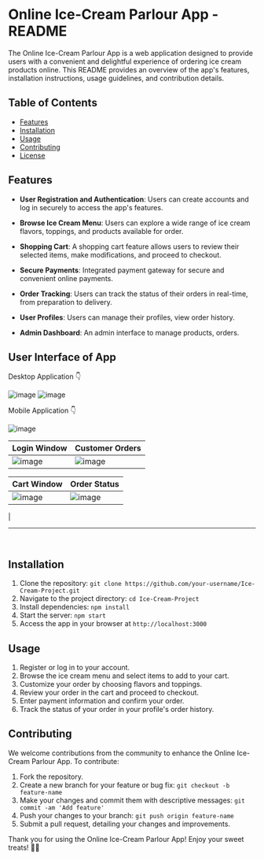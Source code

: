 # Online Ice-Cream Parlour App - README

The Online Ice-Cream Parlour App is a web application designed to provide users with a convenient and delightful experience of ordering ice cream products online. This README provides an overview of the app's features, installation instructions, usage guidelines, and contribution details.

## Table of Contents

- [Features](#features)
- [Installation](#installation)
- [Usage](#usage)
- [Contributing](#contributing)
- [License](#license)

## Features

- **User Registration and Authentication**: Users can create accounts and log in securely to access the app's features.

- **Browse Ice Cream Menu**: Users can explore a wide range of ice cream flavors, toppings, and products available for order.

- **Shopping Cart**: A shopping cart feature allows users to review their selected items, make modifications, and proceed to checkout.

- **Secure Payments**: Integrated payment gateway for secure and convenient online payments.

- **Order Tracking**: Users can track the status of their orders in real-time, from preparation to delivery.

- **User Profiles**: Users can manage their profiles, view order history.

- **Admin Dashboard**: An admin interface to manage products, orders.

## User Interface of App
Desktop Application 👇

![image](https://github.com/AtharvaJoshi12/Online-Ice-Cream-Parlour-App/assets/92630905/7c7561bf-3266-4a20-a251-9f6e3af8c5f7)
![image](https://github.com/AtharvaJoshi12/Online-Ice-Cream-Parlour-App/assets/92630905/32833edd-a4a6-4949-8511-00f3dd148ee8)


Mobile Application 👇

![image](https://github.com/AtharvaJoshi12/Online-Ice-Cream-Parlour-App/assets/92630905/85707035-aa01-4f7e-97ba-8df54dec80cc)


|Login Window | Customer Orders |
|------------|------------|
| ![image](https://github.com/AtharvaJoshi12/Online-Ice-Cream-Parlour-App/assets/92630905/5928beeb-e761-4e6e-ac60-7a591c0762ab)| ![image](https://github.com/AtharvaJoshi12/Online-Ice-Cream-Parlour-App/assets/92630905/042d53a2-b90c-4310-909f-0f347d4ff311)|

|Cart Window | Order Status |
|------------|------------|
| ![image](https://github.com/AtharvaJoshi12/Online-Ice-Cream-Parlour-App/assets/92630905/8b107721-1419-4875-9819-5535c4ad3aa2)| ![image](https://github.com/AtharvaJoshi12/Online-Ice-Cream-Parlour-App/assets/92630905/c033f543-d0db-4cf4-a1d2-17ab777f5942)
|



<hr>
<br>

## Installation

1. Clone the repository: `git clone https://github.com/your-username/Ice-Cream-Project.git`
2. Navigate to the project directory: `cd Ice-Cream-Project`
3. Install dependencies: `npm install`
4. Start the server: `npm start`
5. Access the app in your browser at `http://localhost:3000`

## Usage

1. Register or log in to your account.
2. Browse the ice cream menu and select items to add to your cart.
3. Customize your order by choosing flavors and toppings.
4. Review your order in the cart and proceed to checkout.
5. Enter payment information and confirm your order.
6. Track the status of your order in your profile's order history.

## Contributing

We welcome contributions from the community to enhance the Online Ice-Cream Parlour App. To contribute:

1. Fork the repository.
2. Create a new branch for your feature or bug fix: `git checkout -b feature-name`
3. Make your changes and commit them with descriptive messages: `git commit -am 'Add feature'`
4. Push your changes to your branch: `git push origin feature-name`
5. Submit a pull request, detailing your changes and improvements.

Thank you for using the Online Ice-Cream Parlour App! Enjoy your sweet treats! 🍦🍨

